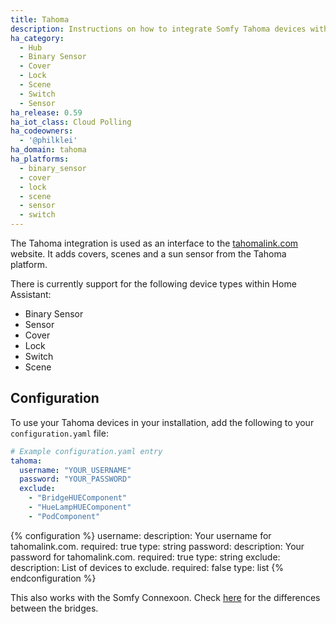 ```yaml
---
title: Tahoma
description: Instructions on how to integrate Somfy Tahoma devices with Home Assistant.
ha_category:
  - Hub
  - Binary Sensor
  - Cover
  - Lock
  - Scene
  - Switch
  - Sensor
ha_release: 0.59
ha_iot_class: Cloud Polling
ha_codeowners:
  - '@philklei'
ha_domain: tahoma
ha_platforms:
  - binary_sensor
  - cover
  - lock
  - scene
  - sensor
  - switch
---
```


The Tahoma integration is used as an interface to the [tahomalink.com](https://www.tahomalink.com) website. It adds covers, scenes and a sun sensor from the Tahoma platform.

There is currently support for the following device types within Home Assistant:

- Binary Sensor
- Sensor
- Cover
- Lock
- Switch
- Scene

## Configuration

To use your Tahoma devices in your installation, add the following to your `configuration.yaml` file:

```yaml
# Example configuration.yaml entry
tahoma:
  username: "YOUR_USERNAME"
  password: "YOUR_PASSWORD"
  exclude: 
    - "BridgeHUEComponent"
    - "HueLampHUEComponent"
    - "PodComponent"
```

{% configuration %}
username:
  description: Your username for tahomalink.com.
  required: true
  type: string
password:
  description: Your password for tahomalink.com.
  required: true
  type: string
exclude:
  description: List of devices to exclude.
  required: false
  type: list
{% endconfiguration %}

This also works with the Somfy Connexoon. Check [here](https://www.somfy.nl/keuzehulp/verschillen-tahoma-en-connexoon) for the differences between the bridges.
